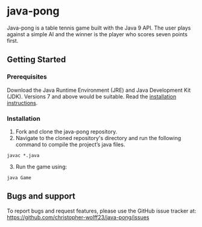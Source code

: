 java-pong 
======
Java-pong is a table tennis game built with the Java 9 API. The user plays against a simple AI and the winner is the player who scores seven points first. 

## Getting Started

### Prerequisites
Download the Java Runtime Environment (JRE) and Java Development Kit (JDK). Versions 7 and above would be suitable. Read the [installation instructions](http://www.oracle.com/technetwork/java/javase/downloads/index.html). 


### Installation

1. Fork and clone the java-pong repository.
2. Navigate to the cloned repository's directory and run the following command to compile the project’s java files. 

~~~
javac *.java
~~~
3. Run the game using:
~~~
java Game
~~~


## Bugs and support
To report bugs and request features, please use the GitHub issue tracker at:
<br /> https://github.com/christopher-wolff23/java-pong/issues

